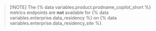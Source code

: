 >[!NOTE] The {% data variables.product.prodname_copilot_short %} metrics endpoints are **not** available for {% data variables.enterprise.data_residency %} on {% data variables.enterprise.data_residency_site %}.

